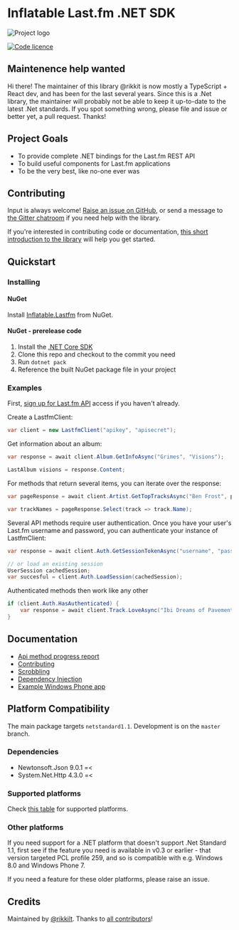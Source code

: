 # Inflatable Last.fm .NET SDK

![Project logo](./res/if-lastfm-logo-300.png)

[![Code licence](https://img.shields.io/badge/licence-MIT-blue.svg?style=flat)](LICENCE.md)

## Maintenence help wanted

Hi there! The maintainer of this library @rikkit is now mostly a TypeScript + React dev, and has been for the last several years. Since this is a .Net library, the maintainer will probably not be able to keep it up-to-date to the latest .Net standards. If you spot something wrong, please file and issue or better yet, a pull request. Thanks!

## Project Goals

- To provide complete .NET bindings for the Last.fm REST API
- To build useful components for Last.fm applications
- To be the very best, like no-one ever was

## Contributing

Input is always welcome! [Raise an issue on GitHub](https://github.com/inflatablefriends/lastfm/issues), or send a message to [the Gitter chatroom](https://gitter.im/inflatablefriends/lastfm) if you need help with the library. 

If you're interested in contributing code or documentation, [this short introduction to the library](doc/contributing.md) will help you get started.

## Quickstart

### Installing

#### NuGet

Install [Inflatable.Lastfm](
https://www.nuget.org/packages/Inflatable.Lastfm/) from NuGet.

#### NuGet - prerelease code

1. Install the [.NET Core SDK](https://docs.microsoft.com/en-us/dotnet/core/install/sdk)
2. Clone this repo and checkout to the commit you need
3. Run `dotnet pack`
4. Reference the built NuGet package file in your project

### Examples

First, [sign up for Last.fm API](http://last.fm/api) access if you haven't already.

Create a LastfmClient:

```c#
var client = new LastfmClient("apikey", "apisecret");
```

Get information about an album:

```c#
var response = await client.Album.GetInfoAsync("Grimes", "Visions");

LastAlbum visions = response.Content;
```

For methods that return several items, you can iterate over the response:

```c#
var pageResponse = await client.Artist.GetTopTracksAsync("Ben Frost", page: 5, itemsPerPage: 100);

var trackNames = pageResponse.Select(track => track.Name);
```

Several API methods require user authentication. Once you have your user's Last.fm username and password, you can authenticate your instance of LastfmClient:

```c#
var response = await client.Auth.GetSessionTokenAsync("username", "pass");

// or load an existing session
UserSession cachedSession;
var succesful = client.Auth.LoadSession(cachedSession);
```

Authenticated methods then work like any other

```c#
if (client.Auth.HasAuthenticated) {
	var response = await client.Track.LoveAsync("Ibi Dreams of Pavement (A Better Day)", "Broken Social Scene");
}
```

## Documentation

- [Api method progress report](PROGRESS.md)
- [Contributing](doc/contributing.md)
- [Scrobbling](doc/scrobbling.md)
- [Dependency Injection](doc/dependency-injection.md)
- [Example Windows Phone app](https://github.com/inflatablefriends/lastfm-samples)

## Platform Compatibility

The main package targets ```netstandard1.1```. Development is on the ```master``` branch.

### Dependencies

- Newtonsoft.Json 9.0.1 =<
- System.Net.Http 4.3.0 =<

### Supported platforms

Check [this table](https://docs.microsoft.com/en-us/dotnet/articles/standard/library#net-platforms-support) for supported platforms.

### Other platforms

If you need support for a .NET platform that doesn't support .Net Standard 1.1, first see if the feature you need is available in v0.3 or earlier - that version targeted PCL profile 259, and so is compatible with e.g. Windows 8.0 and Windows Phone 7.

If you need a feature for these older platforms, please raise an issue.

## Credits

Maintained by [@rikkilt](http://twitter.com/rikkilt).
Thanks to [all contributors](https://github.com/inflatablefriends/lastfm/graphs/contributors)!
